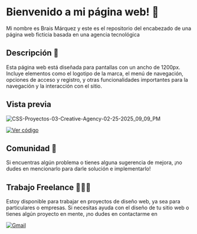 # Bienvenido a mi página web! 👋

Mi nombre es Brais Márquez y este es el repositorio del encabezado de una página web ficticia basada en una agencia tecnológica

## Descripción 📝
Esta página web está diseñada para pantallas con un ancho de 1200px. Incluye elementos como el logotipo de la marca, el menú de navegación, opciones de acceso y registro, y otras funcionalidades importantes para la navegación y la interacción con el sitio.

## Vista previa
![CSS-Proyectos-03-Creative-Agency-02-25-2025_09_09_PM](https://github.com/user-attachments/assets/11c89685-d34e-4646-b080-350502e5b646)


[![Ver código](https://img.shields.io/badge/Ver%20Codigo-white?style=for-the-badge&logoColor=white&labelColor=black&color=blue)]()


## Comunidad 👥
Si encuentras algún problema o tienes alguna sugerencia de mejora, ¡no dudes en mencionarlo para darle solución e implementarlo! 


## Trabajo Freelance 👨🏻‍💻
Estoy disponible para trabajar en proyectos de diseño web, ya sea para particulares o empresas. Si necesitas ayuda con el diseño de tu sitio web o tienes algún proyecto en mente, ¡no dudes en contactarme en

[![Gmail](https://img.shields.io/badge/Email%20-white?style=for-the-badge&logo=gmail&logoColor=white&label=braismarquez03%40gmail.com&labelColor=black&color=%23EA4335)](mailto:braismarquez03@gmail.com)
